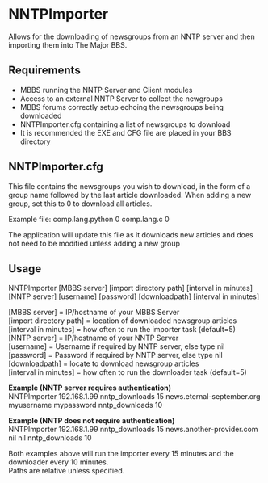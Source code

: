 # NNTPImporter

Allows for the downloading of newsgroups from an NNTP server and then importing them into The Major BBS.

## Requirements
- MBBS running the NNTP Server and Client modules
- Access to an external NNTP Server to collect the newgroups
- MBBS forums correctly setup echoing the newsgroups being downloaded
- NNTPImporter.cfg containing a list of newsgroups to download
- It is recommended the EXE and CFG file are placed in your BBS directory

## NNTPImporter.cfg
This file contains the newsgroups you wish to download, in the form of a group name followed by the last article downloaded.  When adding a new group, set this to 0 to download all articles.

Example file:
comp.lang.python 0
comp.lang.c 0

The application will update this file as it downloads new articles and does not need to be modified unless adding a new group

## Usage
NNTPImporter [MBBS server] [import directory path] [interval in minutes] [NNTP server] [username] [password] [downloadpath] [interval in minutes]

[MBBS server] = IP/hostname of your MBBS Server  
[import directory path] = location of downloaded newsgroup articles  
[interval in minutes] = how often to run the importer task (default=5)  
[NNTP server] = IP/hostname of your NNTP Server  
[username] = Username if required by NNTP server, else type nil  
[password] = Password if required by NNTP server, else type nil  
[downloadpath] = locate to download newsgroup articles  
[interval in minutes] = how often to run the downloader task (default=5)  

**Example (NNTP server requires authentication)**  
NNTPImporter 192.168.1.99 nntp_downloads 15 news.eternal-september.org myusername mypassword nntp_downloads 10
  
**Example (NNTP does not require authentication)**  
NNTPImporter 192.168.1.99 nntp_downloads 15 news.another-provider.com nil nil nntp_downloads 10 
  
Both examples above will run the importer every 15 minutes and the downloader every 10 minutes.  
Paths are relative unless specified.
